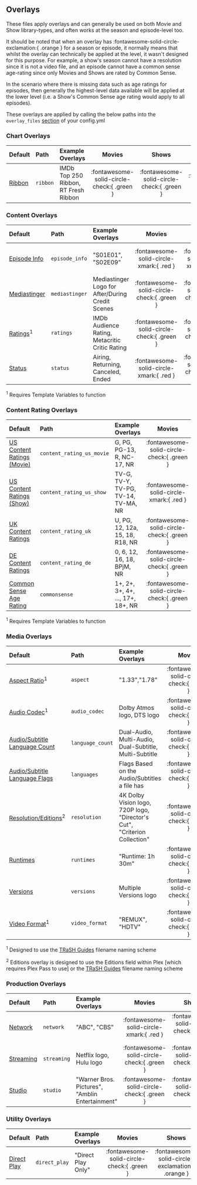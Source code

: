 ## Overlays

These files apply overlays and can generally be used on both Movie and Show library-types, and often works at the season 
and episode-level too.

It should be noted that when an overlay has :fontawesome-solid-circle-exclamation:{ .orange } for a season or episode, it 
normally means that whilst the overlay can technically be applied at the level, it wasn't designed for this purpose. For 
example, a show's season cannot have a resolution since it is not a video file, and an episode cannot have a common 
sense age-rating since only Movies and Shows are rated by Common Sense. 

In the scenario where there is missing data such as age ratings for episodes, then generally the highest-level data 
available will be applied at the lower level (i.e. a Show's Common Sense age rating would apply to all episodes).

These overlays are applied by calling the below paths into the `overlay_files` [section](../config/files.md) of your 
config.yml

### Chart Overlays

| Default                              | Path         | Example Overlays                         |                   Movies                   |                   Shows                    |                 Seasons                  |                 Episodes                 |
|:-------------------------------------|:-------------|:-----------------------------------------|:------------------------------------------:|:------------------------------------------:|:----------------------------------------:|:----------------------------------------:|
| [Ribbon](overlays/ribbon.md)         | `ribbon`     | IMDb Top 250 Ribbon, RT Fresh Ribbon     | :fontawesome-solid-circle-check:{ .green } | :fontawesome-solid-circle-check:{ .green } | :fontawesome-solid-circle-xmark:{ .red } | :fontawesome-solid-circle-xmark:{ .red } |

### Content Overlays

| Default                                    | Path           | Example Overlays                                 |                   Movies                   |                   Shows                    |                 Seasons                  |                  Episodes                  |
|:-------------------------------------------|:---------------|:-------------------------------------------------|:------------------------------------------:|:------------------------------------------:|:----------------------------------------:|:------------------------------------------:|
| [Episode Info](overlays/episode_info.md)   | `episode_info` | "S01E01", "S02E09"                               |  :fontawesome-solid-circle-xmark:{ .red }  |  :fontawesome-solid-circle-xmark:{ .red }  | :fontawesome-solid-circle-xmark:{ .red } | :fontawesome-solid-circle-check:{ .green } |
| [Mediastinger](overlays/mediastinger.md)   | `mediastinger` | Mediastinger Logo for After/During Credit Scenes | :fontawesome-solid-circle-check:{ .green } | :fontawesome-solid-circle-check:{ .green } | :fontawesome-solid-circle-xmark:{ .red } |  :fontawesome-solid-circle-xmark:{ .red }  |
| [Ratings](overlays/ratings.md)<sup>1</sup> | `ratings`      | IMDb Audience Rating, Metacritic Critic Rating   | :fontawesome-solid-circle-check:{ .green } | :fontawesome-solid-circle-check:{ .green } | :fontawesome-solid-circle-xmark:{ .red } | :fontawesome-solid-circle-check:{ .green } |
| [Status](overlays/status.md)               | `status`       | Airing, Returning, Canceled, Ended               |  :fontawesome-solid-circle-xmark:{ .red }  | :fontawesome-solid-circle-check:{ .green } | :fontawesome-solid-circle-xmark:{ .red } |  :fontawesome-solid-circle-xmark:{ .red }  |

<sup>1</sup> Requires Template Variables to function

### Content Rating Overlays

| Default                                                           | Path                      | Example Overlays                    |                   Movies                   |                   Shows                    |                  Seasons                   |                  Episodes                  |
|:------------------------------------------------------------------|:--------------------------|:------------------------------------|:------------------------------------------:|:------------------------------------------:|:------------------------------------------:|:------------------------------------------:|
| [US Content Ratings (Movie)](overlays/content_rating_us_movie.md) | `content_rating_us_movie` | G, PG, PG-13, R, NC-17, NR          | :fontawesome-solid-circle-check:{ .green } |  :fontawesome-solid-circle-xmark:{ .red }  |  :fontawesome-solid-circle-xmark:{ .red }  |  :fontawesome-solid-circle-xmark:{ .red }  |
| [US Content Ratings (Show)](overlays/content_rating_us_show.md)   | `content_rating_us_show`  | TV-G, TV-Y, TV-PG, TV-14, TV-MA, NR |  :fontawesome-solid-circle-xmark:{ .red }  | :fontawesome-solid-circle-check:{ .green } | :fontawesome-solid-circle-check:{ .green } | :fontawesome-solid-circle-check:{ .green } |
| [UK Content Ratings](overlays/content_rating_uk.md)               | `content_rating_uk`       | U, PG, 12, 12a, 15, 18, R18, NR     | :fontawesome-solid-circle-check:{ .green } | :fontawesome-solid-circle-check:{ .green } | :fontawesome-solid-circle-check:{ .green } | :fontawesome-solid-circle-check:{ .green } |
| [DE Content Ratings](overlays/content_rating_de.md)               | `content_rating_de`       | 0, 6, 12, 16, 18, BPjM, NR          | :fontawesome-solid-circle-check:{ .green } | :fontawesome-solid-circle-check:{ .green } | :fontawesome-solid-circle-check:{ .green } | :fontawesome-solid-circle-check:{ .green } |
| [Common Sense Age Rating](overlays/commonsense.md)                | `commonsense`             | 1+, 2+, 3+, 4+, ..., 17+, 18+, NR   | :fontawesome-solid-circle-check:{ .green } | :fontawesome-solid-circle-check:{ .green } | :fontawesome-solid-circle-check:{ .green } | :fontawesome-solid-circle-check:{ .green } |

<sup>1</sup> Requires Template Variables to function

### Media Overlays

| Default                                                     | Path             | Example Overlays                                                          |                   Movies                   |                       Shows                       |                      Seasons                      |                  Episodes                  |
|:------------------------------------------------------------|:-----------------|:--------------------------------------------------------------------------|:------------------------------------------:|:-------------------------------------------------:|:-------------------------------------------------:|:------------------------------------------:|
| [Aspect Ratio](overlays/aspect.md)<sup>1</sup>              | `aspect`         | "1.33","1.78"                                                             | :fontawesome-solid-circle-check:{ .green } |    :fontawesome-solid-circle-check:{ .green }     |    :fontawesome-solid-circle-check:{ .green }     | :fontawesome-solid-circle-check:{ .green } |
| [Audio Codec](overlays/audio_codec.md)<sup>1</sup>          | `audio_codec`    | Dolby Atmos logo, DTS logo                                                | :fontawesome-solid-circle-check:{ .green } |    :fontawesome-solid-circle-check:{ .green }     |    :fontawesome-solid-circle-check:{ .green }     | :fontawesome-solid-circle-check:{ .green } |
| [Audio/Subtitle Language Count](overlays/language_count.md) | `language_count` | Dual-Audio, Multi-Audio, Dual-Subtitle, Multi-Subtitle                    | :fontawesome-solid-circle-check:{ .green } |    :fontawesome-solid-circle-check:{ .green }     |    :fontawesome-solid-circle-check:{ .green }     | :fontawesome-solid-circle-check:{ .green } |
| [Audio/Subtitle Language Flags](overlays/languages.md)      | `languages`      | Flags Based on the Audio/Subtitles a file has                             | :fontawesome-solid-circle-check:{ .green } |    :fontawesome-solid-circle-check:{ .green }     |    :fontawesome-solid-circle-check:{ .green }     | :fontawesome-solid-circle-check:{ .green } |
| [Resolution/Editions](overlays/resolution.md)<sup>2</sup>   | `resolution`     | 4K Dolby Vision logo, 720P logo, "Director's Cut", "Criterion Collection" | :fontawesome-solid-circle-check:{ .green } |    :fontawesome-solid-circle-check:{ .green }     |     :fontawesome-solid-circle-xmark:{ .red }      | :fontawesome-solid-circle-check:{ .green } |
| [Runtimes](overlays/runtimes.md)                            | `runtimes`       | "Runtime: 1h 30m"                                                         | :fontawesome-solid-circle-check:{ .green } |    :fontawesome-solid-circle-check:{ .green }     |     :fontawesome-solid-circle-xmark:{ .red }      | :fontawesome-solid-circle-check:{ .green } |
| [Versions](overlays/versions.md)                            | `versions`       | Multiple Versions logo                                                    | :fontawesome-solid-circle-check:{ .green } |    :fontawesome-solid-circle-check:{ .green }     |    :fontawesome-solid-circle-check:{ .green }     | :fontawesome-solid-circle-check:{ .green } |
| [Video Format](overlays/video_format.md)<sup>1</sup>        | `video_format`   | "REMUX", "HDTV"                                                           | :fontawesome-solid-circle-check:{ .green } | :fontawesome-solid-circle-exclamation:{ .orange } | :fontawesome-solid-circle-exclamation:{ .orange } | :fontawesome-solid-circle-check:{ .green } |

<sup>1</sup> Designed to use the [TRaSH Guides](https://trash-guides.info/) filename naming scheme

<sup>2</sup> Editions overlay is designed to use the Editions field within Plex [which requires Plex Pass to use] or the 
[TRaSH Guides](https://trash-guides.info/) filename naming scheme

### Production Overlays

| Default                            | Path        | Example Overlays                                |                   Movies                   |                   Shows                    |                  Seasons                   |                  Episodes                  |
|:-----------------------------------|:------------|:------------------------------------------------|:------------------------------------------:|:------------------------------------------:|:------------------------------------------:|:------------------------------------------:|
| [Network](overlays/network.md)     | `network`   | "ABC", "CBS"                                    |  :fontawesome-solid-circle-xmark:{ .red }  | :fontawesome-solid-circle-check:{ .green } | :fontawesome-solid-circle-check:{ .green } | :fontawesome-solid-circle-check:{ .green } |
| [Streaming](overlays/streaming.md) | `streaming` | Netflix logo, Hulu logo                         | :fontawesome-solid-circle-check:{ .green } | :fontawesome-solid-circle-check:{ .green } |  :fontawesome-solid-circle-xmark:{ .red }  |  :fontawesome-solid-circle-xmark:{ .red }  |
| [Studio](overlays/studio.md)       | `studio`    | "Warner Bros. Pictures", "Amblin Entertainment" | :fontawesome-solid-circle-check:{ .green } | :fontawesome-solid-circle-check:{ .green } | :fontawesome-solid-circle-check:{ .green } | :fontawesome-solid-circle-check:{ .green } |

### Utility Overlays

| Default                                | Path          | Example Overlays   |                   Movies                   |                       Shows                       |                      Seasons                      |                  Episodes                  |
|:---------------------------------------|:--------------|:-------------------|:------------------------------------------:|:-------------------------------------------------:|:-------------------------------------------------:|:------------------------------------------:|
| [Direct Play](overlays/direct_play.md) | `direct_play` | "Direct Play Only" | :fontawesome-solid-circle-check:{ .green } | :fontawesome-solid-circle-exclamation:{ .orange } | :fontawesome-solid-circle-exclamation:{ .orange } | :fontawesome-solid-circle-check:{ .green } |
